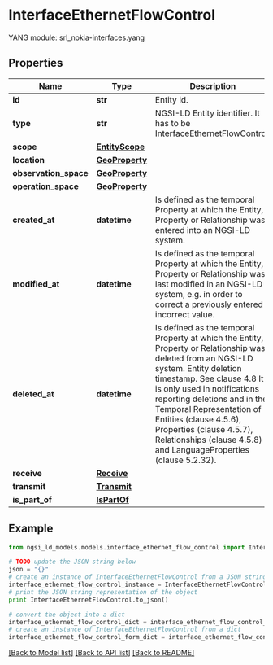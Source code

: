 # InterfaceEthernetFlowControl

 YANG module: srl_nokia-interfaces.yang 

## Properties

Name | Type | Description | Notes
------------ | ------------- | ------------- | -------------
**id** | **str** | Entity id.  | [optional] 
**type** | **str** | NGSI-LD Entity identifier. It has to be InterfaceEthernetFlowControl. | [default to 'InterfaceEthernetFlowControl']
**scope** | [**EntityScope**](EntityScope.md) |  | [optional] 
**location** | [**GeoProperty**](GeoProperty.md) |  | [optional] 
**observation_space** | [**GeoProperty**](GeoProperty.md) |  | [optional] 
**operation_space** | [**GeoProperty**](GeoProperty.md) |  | [optional] 
**created_at** | **datetime** | Is defined as the temporal Property at which the Entity, Property or Relationship was entered into an NGSI-LD system.  | [optional] [readonly] 
**modified_at** | **datetime** | Is defined as the temporal Property at which the Entity, Property or Relationship was last modified in an NGSI-LD system, e.g. in order to correct a previously entered incorrect value.  | [optional] [readonly] 
**deleted_at** | **datetime** | Is defined as the temporal Property at which the Entity, Property or Relationship was deleted from an NGSI-LD system.  Entity deletion timestamp. See clause 4.8 It is only used in notifications reporting deletions and in the Temporal Representation of Entities (clause 4.5.6), Properties (clause 4.5.7), Relationships (clause 4.5.8) and LanguageProperties (clause 5.2.32).  | [optional] [readonly] 
**receive** | [**Receive**](Receive.md) |  | [optional] 
**transmit** | [**Transmit**](Transmit.md) |  | [optional] 
**is_part_of** | [**IsPartOf**](IsPartOf.md) |  | 

## Example

```python
from ngsi_ld_models.models.interface_ethernet_flow_control import InterfaceEthernetFlowControl

# TODO update the JSON string below
json = "{}"
# create an instance of InterfaceEthernetFlowControl from a JSON string
interface_ethernet_flow_control_instance = InterfaceEthernetFlowControl.from_json(json)
# print the JSON string representation of the object
print InterfaceEthernetFlowControl.to_json()

# convert the object into a dict
interface_ethernet_flow_control_dict = interface_ethernet_flow_control_instance.to_dict()
# create an instance of InterfaceEthernetFlowControl from a dict
interface_ethernet_flow_control_form_dict = interface_ethernet_flow_control.from_dict(interface_ethernet_flow_control_dict)
```
[[Back to Model list]](../README.md#documentation-for-models) [[Back to API list]](../README.md#documentation-for-api-endpoints) [[Back to README]](../README.md)


